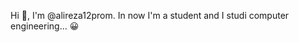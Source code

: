 <!---
alireza12prom/alireza12prom is a ✨ special ✨ repository because its `README.md` (this file) appears on your GitHub profile.
You can click the Preview link to take a look at your changes.
--->

Hi :wave:, I'm @alireza12prom. In now I'm a student and I studi computer engineering... 😀
